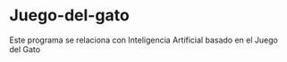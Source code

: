 # Juego-del-gato
Este programa se relaciona con Inteligencia Artificial basado en el Juego del Gato
